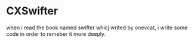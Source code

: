 # CXSwifter
when i read the book named swifter whicj writed by onevcat, i write some code in order to remeber it more deeply.
